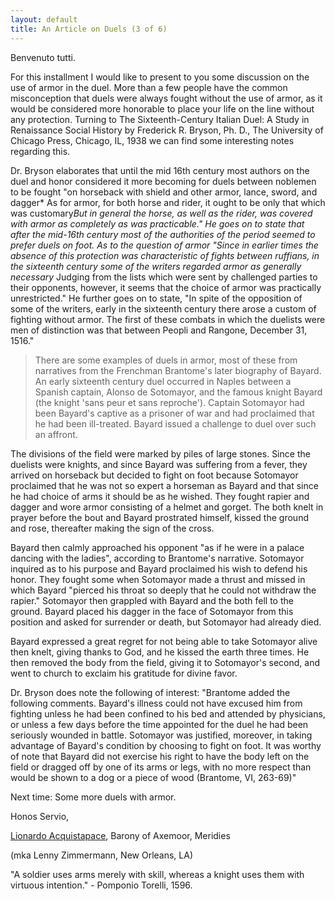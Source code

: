 ```yaml
---
layout: default
title: An Article on Duels (3 of 6)
---
```


Benvenuto tutti.

For this installment I would like to present to you some discussion
on the use of armor in the duel. More than a few people have the
common misconception that duels were always fought without the use
of armor, as it would be considered more honorable to place your
life on the line without any protection. Turning to The
Sixteenth-Century Italian Duel: A Study in Renaissance Social
History by Frederick R. Bryson, Ph. D., The University of Chicago
Press, Chicago, IL, 1938 we can find some interesting notes regarding this.

Dr. Bryson elaborates that until the mid 16th century most authors
on the duel and honor considered it more becoming for duels between
noblemen to be fought "on horseback with shield and other armor,
lance, sword, and dagger* As for armor, for both horse and rider,
it ought to be only that which was customary*But in general the
horse, as well as the rider, was covered with armor as completely
as was practicable." He goes on to state that after the mid-16th
century most of the authorities of the period seemed to prefer
duels on foot. As to the question of armor "Since in earlier times
the absence of this protection was characteristic of fights between
ruffians, in the sixteenth century some of the writers regarded
armor as generally necessary* Judging from the lists which were
sent by challenged parties to their opponents, however, it seems
that the choice of armor was practically unrestricted." He
further goes on to state, "In spite of the opposition of some
of the writers, early in the sixteenth century there arose a
custom of fighting without armor. The first of these combats in
which the duelists were men of distinction was that between
Peopli and Rangone, December 31, 1516."

> There are some examples of duels in armor, most of these from narratives
> from the Frenchman Brantome's later biography of Bayard. An early sixteenth
> century duel occurred in Naples between a Spanish captain, Alonso de Sotomayor,
> and the famous knight Bayard (the knight 'sans peur et sans reproche').
> Captain Sotomayor had been Bayard's captive as a prisoner of war and had
> proclaimed that he had been ill-treated. Bayard issued a challenge to
> duel over such an affront.

The divisions of the field were marked by piles of large stones.
Since the duelists were knights, and since Bayard was suffering
from a fever, they arrived on horseback but decided to fight on
foot because Sotomayor proclaimed that he was not so expert a
horseman as Bayard and that since he had choice of arms it should
be as he wished. They fought rapier and dagger and wore armor
consisting of a helmet and gorget. The both knelt in prayer
before the bout and Bayard prostrated himself, kissed the ground
and rose, thereafter making the sign of the cross.

Bayard then calmly approached his opponent "as if he were in a
palace dancing with the ladies", according to Brantome's narrative.
Sotomayor inquired as to his purpose and Bayard proclaimed his
wish to defend his honor. They fought some when Sotomayor made
a thrust and missed in which Bayard "pierced his throat so deeply
that he could not withdraw the rapier." Sotomayor then grappled
with Bayard and the both fell to the ground. Bayard placed his
dagger in the face of Sotomayor from this position and asked for
surrender or death, but Sotomayor had already died.

Bayard expressed a great regret for not being able to take Sotomayor
alive then knelt, giving thanks to God, and he kissed the earth
three times. He then removed the body from the field, giving it
to Sotomayor's second, and went to church to exclaim his gratitude
for divine favor. 

Dr. Bryson does note the following of interest: "Brantome added
the following comments. Bayard's illness could not have excused
him from fighting unless he had been confined to his bed and
attended by physicians, or unless a few days before the time
appointed for the duel he had been seriously wounded in battle.
Sotomayor was justified, moreover, in taking advantage of Bayard's
condition by choosing to fight on foot. It was worthy of note
that Bayard did not exercise his right to have the body left on
the field or dragged off by one of its arms or legs, with no
more respect than would be shown to a dog or a piece of wood
(Brantome, VI, 263-69)"

Next time: Some more duels with armor.

Honos Servio,

[Lionardo Acquistapace](mailto:zarlor@acm.org), Barony of Axemoor, Meridies

(mka Lenny Zimmermann, New Orleans, LA)

"A soldier uses arms merely with skill, whereas a knight uses them with virtuous intention."   - Pomponio Torelli, 1596.
